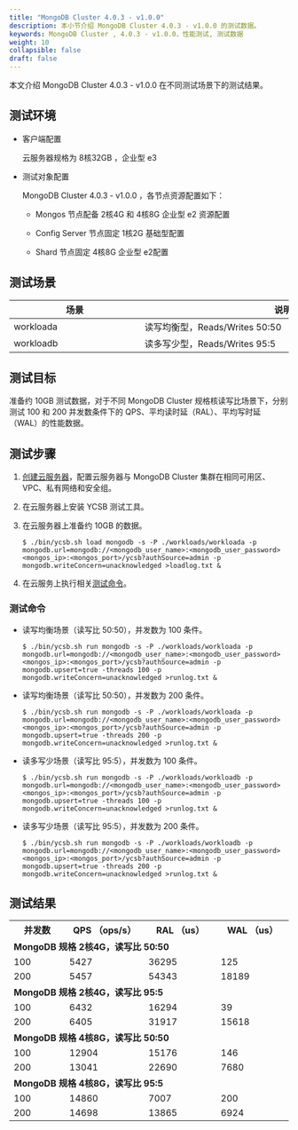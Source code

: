 ```yaml
---
title: "MongoDB Cluster 4.0.3 - v1.0.0"
description: 本小节介绍 MongoDB Cluster 4.0.3 - v1.0.0 的测试数据。 
keywords: MongoDB Cluster , 4.0.3 - v1.0.0，性能测试, 测试数据
weight: 10
collapsible: false
draft: false
---
```


本文介绍 MongoDB Cluster 4.0.3 - v1.0.0 在不同测试场景下的测试结果。

## 测试环境

- 客户端配置
  
  云服务器规格为 8核32GB ，企业型 e3

- 测试对象配置
  
  MongoDB Cluster 4.0.3 - v1.0.0 ，各节点资源配置如下：

  - Mongos 节点配备 2核4G 和 4核8G 企业型 e2 资源配置

  - Config Server 节点固定 1核2G 基础型配置

  - Shard 节点固定 4核8G 企业型 e2配置

## 测试场景

| <span style="display:inline-block;width:220px">场景</span> | <span style="display:inline-block;width:500px">说明</span> |
| --------------------- | ------------------------ |
| workloada                     | 读写均衡型，Reads/Writes 50:50                   |
| workloadb                     | 读多写少型，Reads/Writes 95:5                   |

## 测试目标

准备约 10GB 测试数据，对于不同 MongoDB Cluster 规格核读写比场景下，分别测试 100 和 200 并发数条件下的 QPS、平均读时延（RAL）、平均写时延（WAL）的性能数据。

## 测试步骤

1. [创建云服务器](/compute/vm)，配置云服务器与 MongoDB Cluster 集群在相同可用区、VPC、私有网络和安全组。

2. 在云服务器上安装 YCSB 测试工具。
   
3. 在云服务器上准备约 10GB 的数据。

   ```shell
   $ ./bin/ycsb.sh load mongodb -s -P ./workloads/workloada -p mongodb.url=mongodb://<mongodb_user_name>:<mongodb_user_password><mongos_ip>:<mongos_port>/ycsb?authSource=admin -p mongodb.writeConcern=unacknowledged >loadlog.txt &
   ```

4. 在云服务上执行相关[测试命令](#测试命令)。

### 测试命令

- 读写均衡场景（读写比 50:50），并发数为 100 条件。

   ```shell
   $ ./bin/ycsb.sh run mongodb -s -P ./workloads/workloada -p mongodb.url=mongodb://<mongodb_user_name>:<mongodb_user_password><mongos_ip>:<mongos_port>/ycsb?authSource=admin -p mongodb.upsert=true -threads 100 -p mongodb.writeConcern=unacknowledged >runlog.txt & 
   ```

- 读写均衡场景（读写比 50:50），并发数为 200 条件。

   ```shell
   $ ./bin/ycsb.sh run mongodb -s -P ./workloads/workloada -p mongodb.url=mongodb://<mongodb_user_name>:<mongodb_user_password><mongos_ip>:<mongos_port>/ycsb?authSource=admin -p mongodb.upsert=true -threads 200 -p mongodb.writeConcern=unacknowledged >runlog.txt & 

- 读多写少场景（读写比 95:5），并发数为 100 条件。

   ```shell
   $ ./bin/ycsb.sh run mongodb -s -P ./workloads/workloadb -p mongodb.url=mongodb://<mongodb_user_name>:<mongodb_user_password><mongos_ip>:<mongos_port>/ycsb?authSource=admin -p mongodb.upsert=true -threads 100 -p mongodb.writeConcern=unacknowledged >runlog.txt & 

- 读多写少场景（读写比 95:5），并发数为 200 条件。

   ```shell
   $ ./bin/ycsb.sh run mongodb -s -P ./workloads/workloadb -p mongodb.url=mongodb://<mongodb_user_name>:<mongodb_user_password><mongos_ip>:<mongos_port>/ycsb?authSource=admin -p mongodb.upsert=true -threads 200 -p mongodb.writeConcern=unacknowledged >runlog.txt & 

## 测试结果

<table>
    <tr><th style="width: 140px">并发数</th><th style="width:180px">QPS （ops/s）</th><th style="width: 180px">RAL （us）</th><th style="width: 180px">WAL （us）</th></tr>
    <tr><td colspan="4"><b>MongoDB 规格 2核4G，读写比 50:50</b></td></tr>
    <tr><td>100</td><td>5427</td><td>36295</td><td>125</td></tr>
    <tr><td>200</td><td>5457</td><td>54343</td><td>18189</td></tr>
    <tr><td colspan="4"><b>MongoDB 规格 2核4G，读写比 95:5</b></td></tr>
    <tr><td>100</td><td>6432</td><td>16294</td><td>39</td></tr>
    <tr><td>200</td><td>6405</td><td>31917</td><td>15618</td></tr>
    <tr><td colspan="4"><b>MongoDB 规格 4核8G，读写比 50:50</b></td></tr>
    <tr><td>100</td><td>12904</td><td>15176</td><td>146</td></tr>
    <tr><td>200</td><td>13041</td><td>22690</td><td>7680</td></tr>
    <tr><td colspan="4"><b>MongoDB 规格 4核8G，读写比 95:5</b></td></tr>
    <tr><td>100</td><td>14860</td><td>7007</td><td>200</td></tr>
    <tr><td>200</td><td>14698</td><td>13865</td><td>6924</td></tr>
</table>
<!--
### LXC 虚拟化方式
<table>
    <tr><th style="width: 140px">并发数</th><th style="width:180px">QPS （ops/s）</th><th style="width: 180px">RAL （us）</th><th style="width: 180px">WAL （us）</th></tr>
    <tr><td colspan="4"><b>MongoDB 规格 2核4G，读写比 50:50</b></td></tr>
    <tr><td>100</td><td>8921</td><td>22021</td><td>129</td></tr>
    <tr><td>200</td><td>9475</td><td>31229</td><td>10523</td></tr>
    <tr><td colspan="4"><b>MongoDB 规格 2核4G，读写比 95:5</b></td></tr>
    <tr><td>100</td><td>17301</td><td>5972</td><td>148</td></tr>
    <tr><td>200</td><td>16328</td><td>12380</td><td>6095</td></tr>
    <tr><td colspan="4"><b>MongoDB 规格 4核8G，读写比 50:50</b></td></tr>
    <tr><td>100</td><td>15087</td><td>12844</td><td>123</td></tr>
    <tr><td>200</td><td>12408</td><td>23818</td><td>8038</td></tr>
    <tr><td colspan="4"><b>MongoDB 规格 4核8G，读写比 95:5</b></td></tr>
    <tr><td>100</td><td>31111</td><td>3312</td><td>173</td></tr>
    <tr><td>200</td><td>31234</td><td>6476</td><td>3244</td></tr>
</table> 
-->
